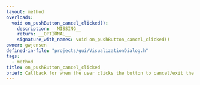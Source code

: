 ```yaml
---
layout: method
overloads:
  void on_pushButton_cancel_clicked():
    description: __MISSING__
    return: __OPTIONAL__
    signature_with_names: void on_pushButton_cancel_clicked()
owner: gwjensen
defined-in-file: "projects/gui/VisualizationDialog.h"
tags:
  - method
title: on_pushButton_cancel_clicked
brief: Callback for when the user clicks the button to cancel/exit the dialog.
---
```

